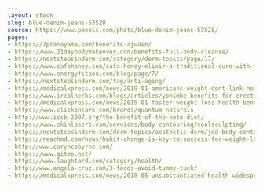 ```yaml
---
layout: stock
slug: blue-denim-jeans-53528
source: https://www.pexels.com/photo/blue-denim-jeans-53528/
pages:
- https://7pranayama.com/benefits-ajwain/
- https://www.21daybodymakeover.com/benefits-full-body-cleanse/
- https://nextstepsinderm.com/category/derm-topics/page/17/
- https://www.safahoney.com/safa-honey-elixir-a-traditional-cure-with-miraculous-benefits/
- https://www.energyfitbox.com/blog/page/7/
- https://nextstepsinderm.com/tag/anti-aging/
- https://medicalxpress.com/news/2019-01-americans-weight-dont-link-heart.html
- https://www.irealherbs.com/blogs/articles/yohimbe-benefits-for-erectile-dysfunction-and-weight-loss
- https://medicalxpress.com/news/2019-01-faster-weight-loss-health-benefits.html
- https://www.clickoncare.com/brands/quantum-naturals
- http://www.icsb-2007.org/the-benefit-of-the-keto-diet/
- https://www.skinlasers.com/services/body-contouring/coolsculpting/
- https://nextstepsinderm.com/derm-topics/aesthetic-derm/jdd-body-contouring/
- https://reachmd.com/news/habit-change-is-key-to-success-for-weight-loss-says-new-study/1620357/
- http://www.caryncobyrne.com/
- https://www.gitmo.net/
- https://www.laughtard.com/category/health/
- http://www.angela-cruz.com/3-foods-avoid-tummy-tuck/
- https://medicalxpress.com/news/2018-05-unsubstantiated-health-widespread-weight-loss.html
---
```


